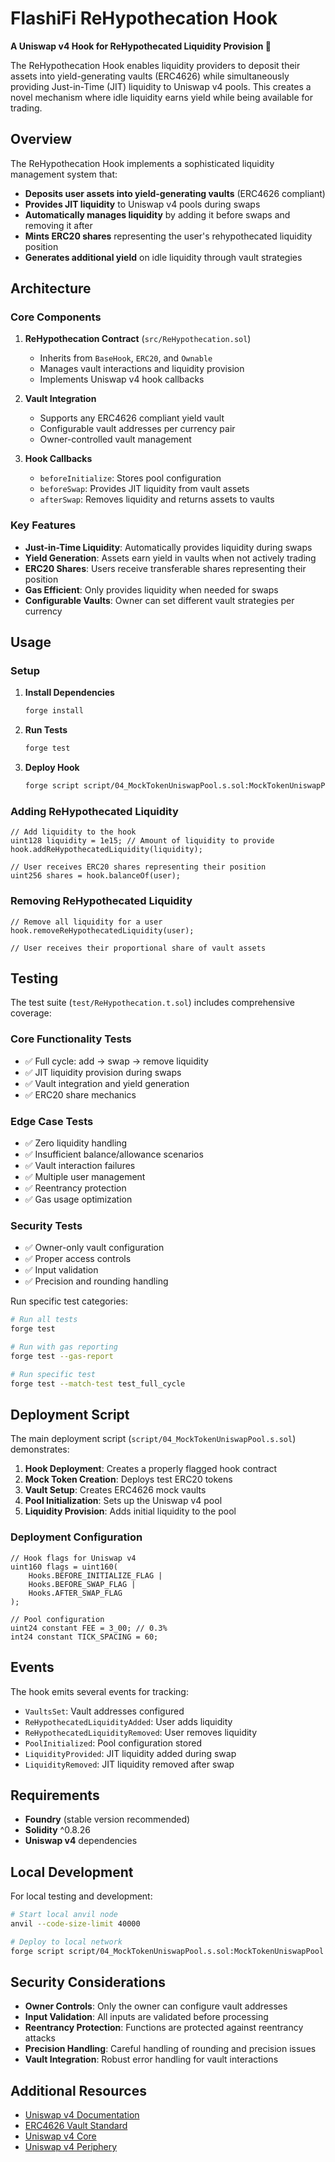 # FlashiFi ReHypothecation Hook

**A Uniswap v4 Hook for ReHypothecated Liquidity Provision 🦄**

The ReHypothecation Hook enables liquidity providers to deposit their assets into yield-generating vaults (ERC4626) while simultaneously providing Just-in-Time (JIT) liquidity to Uniswap v4 pools. This creates a novel mechanism where idle liquidity earns yield while being available for trading.

## Overview

The ReHypothecation Hook implements a sophisticated liquidity management system that:

- **Deposits user assets into yield-generating vaults** (ERC4626 compliant)
- **Provides JIT liquidity** to Uniswap v4 pools during swaps
- **Automatically manages liquidity** by adding it before swaps and removing it after
- **Mints ERC20 shares** representing the user's rehypothecated liquidity position
- **Generates additional yield** on idle liquidity through vault strategies

## Architecture

### Core Components

1. **ReHypothecation Contract** (`src/ReHypothecation.sol`)
   - Inherits from `BaseHook`, `ERC20`, and `Ownable`
   - Manages vault interactions and liquidity provision
   - Implements Uniswap v4 hook callbacks

2. **Vault Integration**
   - Supports any ERC4626 compliant yield vault
   - Configurable vault addresses per currency pair
   - Owner-controlled vault management

3. **Hook Callbacks**
   - `beforeInitialize`: Stores pool configuration
   - `beforeSwap`: Provides JIT liquidity from vault assets
   - `afterSwap`: Removes liquidity and returns assets to vaults

### Key Features

- **Just-in-Time Liquidity**: Automatically provides liquidity during swaps
- **Yield Generation**: Assets earn yield in vaults when not actively trading
- **ERC20 Shares**: Users receive transferable shares representing their position
- **Gas Efficient**: Only provides liquidity when needed for swaps
- **Configurable Vaults**: Owner can set different vault strategies per currency

## Usage

### Setup

1. **Install Dependencies**
   ```bash
   forge install
   ```

2. **Run Tests**
   ```bash
   forge test
   ```

3. **Deploy Hook**
   ```bash
   forge script script/04_MockTokenUniswapPool.s.sol:MockTokenUniswapPool --rpc-url <RPC_URL> --broadcast --legacy
   ```

### Adding ReHypothecated Liquidity

```solidity
// Add liquidity to the hook
uint128 liquidity = 1e15; // Amount of liquidity to provide
hook.addReHypothecatedLiquidity(liquidity);

// User receives ERC20 shares representing their position
uint256 shares = hook.balanceOf(user);
```

### Removing ReHypothecated Liquidity

```solidity
// Remove all liquidity for a user
hook.removeReHypothecatedLiquidity(user);

// User receives their proportional share of vault assets
```

## Testing

The test suite (`test/ReHypothecation.t.sol`) includes comprehensive coverage:

### Core Functionality Tests
- ✅ Full cycle: add → swap → remove liquidity
- ✅ JIT liquidity provision during swaps
- ✅ Vault integration and yield generation
- ✅ ERC20 share mechanics

### Edge Case Tests
- ✅ Zero liquidity handling
- ✅ Insufficient balance/allowance scenarios
- ✅ Vault interaction failures
- ✅ Multiple user management
- ✅ Reentrancy protection
- ✅ Gas usage optimization

### Security Tests
- ✅ Owner-only vault configuration
- ✅ Proper access controls
- ✅ Input validation
- ✅ Precision and rounding handling

Run specific test categories:
```bash
# Run all tests
forge test

# Run with gas reporting
forge test --gas-report

# Run specific test
forge test --match-test test_full_cycle
```

## Deployment Script

The main deployment script (`script/04_MockTokenUniswapPool.s.sol`) demonstrates:

1. **Hook Deployment**: Creates a properly flagged hook contract
2. **Mock Token Creation**: Deploys test ERC20 tokens
3. **Vault Setup**: Creates ERC4626 mock vaults
4. **Pool Initialization**: Sets up the Uniswap v4 pool
5. **Liquidity Provision**: Adds initial liquidity to the pool

### Deployment Configuration

```solidity
// Hook flags for Uniswap v4
uint160 flags = uint160(
    Hooks.BEFORE_INITIALIZE_FLAG | 
    Hooks.BEFORE_SWAP_FLAG | 
    Hooks.AFTER_SWAP_FLAG
);

// Pool configuration
uint24 constant FEE = 3_00; // 0.3%
int24 constant TICK_SPACING = 60;
```

## Events

The hook emits several events for tracking:

- `VaultsSet`: Vault addresses configured
- `ReHypothecatedLiquidityAdded`: User adds liquidity
- `ReHypothecatedLiquidityRemoved`: User removes liquidity
- `PoolInitialized`: Pool configuration stored
- `LiquidityProvided`: JIT liquidity added during swap
- `LiquidityRemoved`: JIT liquidity removed after swap

## Requirements

- **Foundry** (stable version recommended)
- **Solidity** ^0.8.26
- **Uniswap v4** dependencies

## Local Development

For local testing and development:

```bash
# Start local anvil node
anvil --code-size-limit 40000

# Deploy to local network
forge script script/04_MockTokenUniswapPool.s.sol:MockTokenUniswapPool --rpc-url http://localhost:8545 --broadcast --legacy
```

## Security Considerations

- **Owner Controls**: Only the owner can configure vault addresses
- **Input Validation**: All inputs are validated before processing
- **Reentrancy Protection**: Functions are protected against reentrancy attacks
- **Precision Handling**: Careful handling of rounding and precision issues
- **Vault Integration**: Robust error handling for vault interactions

## Additional Resources

- [Uniswap v4 Documentation](https://docs.uniswap.org/contracts/v4/overview)
- [ERC4626 Vault Standard](https://eips.ethereum.org/EIPS/eip-4626)
- [Uniswap v4 Core](https://github.com/uniswap/v4-core)
- [Uniswap v4 Periphery](https://github.com/uniswap/v4-periphery)
